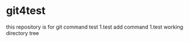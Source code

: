 # git4test
this repository is for git command test
1.test add command
1.test working directory tree
